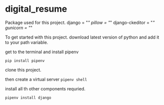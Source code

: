 # digital_resume
Package used for this project.
django = "*"
pillow = "*"
django-ckeditor = "*"
gunicorn = "*"

To get started with this project. download latest version of python and add it to your path variable.

get to the terminal and install pipenv 

`pip install pipenv     `

clone this project.

then create a virtual server 
`pipenv shell    `

install all th other components requried.

`pipenv install django`
